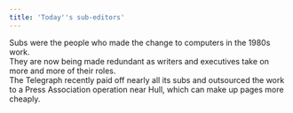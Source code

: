 ```yaml
---
title: 'Today''s sub-editors'
---
```


Subs were the people who made the change to computers in the 1980s work.  
They are now being made redundant as writers and executives take on more and more of their roles.  
The Telegraph recently paid off nearly all its subs and outsourced the work to a Press Association operation near Hull, which can make up pages more cheaply.

